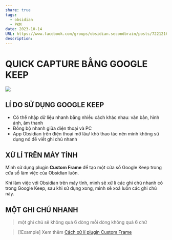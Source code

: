 ```yaml
---
share: true
tags:
  - obsidian
  - PKM
date: 2023-10-14
URL: https://www.facebook.com/groups/obsidian.secondbrain/posts/722121669788638
description: 
---
```


# QUICK CAPTURE BẰNG GOOGLE KEEP

![](https://i.imgur.com/XfuHZKL.png)


## LÍ DO SỬ DỤNG GOOGLE KEEP

- Có thể nhập dữ liệu nhanh bằng nhiều cách khác nhau: văn bản, hình ảnh, âm thanh
- Đồng bộ nhanh giữa điện thoại và PC
- App Obsidian trên điện thoại mở lâu/ khó thao tác nên mình không sử dụng nó để viết ghi chú nhanh

## XỬ LÍ TRÊN MÁY TÍNH

Mình sử dụng plugin **Custom Frame** để tạo một cửa sổ Google Keep trong cửa sổ làm việc của Obsidian luôn.

Khi làm việc với Obsidian trên máy tính, mình sẽ xử lí các ghi chú nhanh có trong Google Keep, sau khi sử dụng xong, mình sẽ xoá luôn các ghi chú này.

## MỘT GHI CHÚ NHANH

> một ghi chú sẽ không quá 6 dòng mỗi dòng không quá 6 chữ

> [!Example] Xem thêm
> [Cách xử lí plugin Custom Frame](./C%C3%A1ch%20x%E1%BB%AD%20l%C3%AD%20plugin%20Custom%20Frame.md)